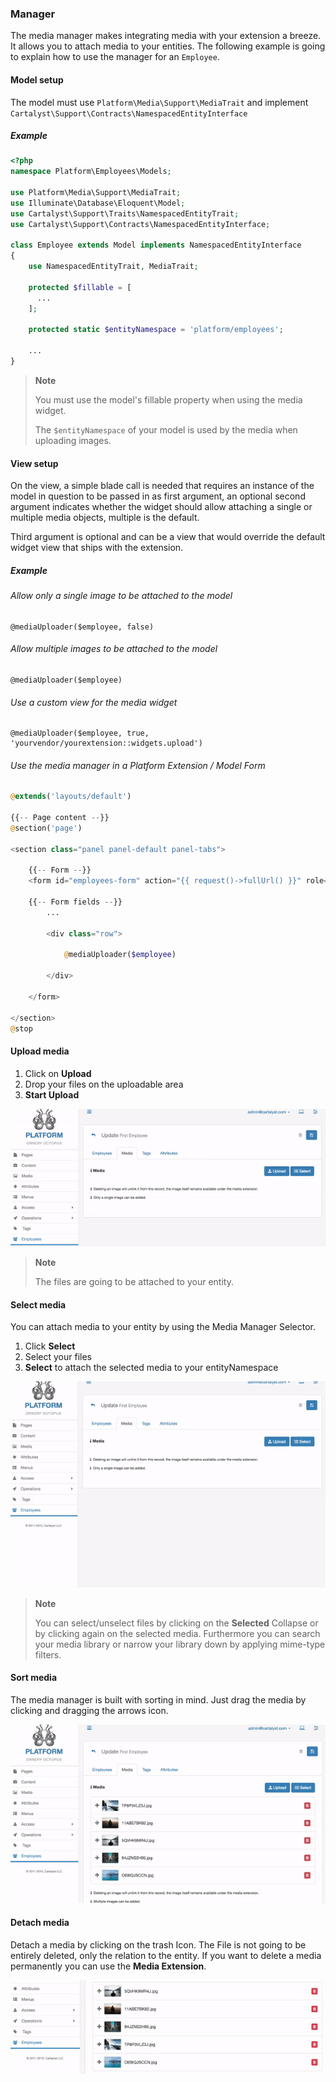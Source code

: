 ### Manager

The media manager makes integrating media with your extension a breeze. It allows you to attach media to your entities. The following example is going to explain how to use the manager for an `Employee`.

#### Model setup

The model must use `Platform\Media\Support\MediaTrait` and implement `Cartalyst\Support\Contracts\NamespacedEntityInterface`

##### Example

```php
<?php
namespace Platform\Employees\Models;

use Platform\Media\Support\MediaTrait;
use Illuminate\Database\Eloquent\Model;
use Cartalyst\Support\Traits\NamespacedEntityTrait;
use Cartalyst\Support\Contracts\NamespacedEntityInterface;

class Employee extends Model implements NamespacedEntityInterface
{
    use NamespacedEntityTrait, MediaTrait;

    protected $fillable = [
      ...
    ];

    protected static $entityNamespace = 'platform/employees';

    ...
}

```

> **Note**
>
> You must use the model's fillable property when using the media widget.
>
> The `$entityNamespace` of your model is used by the media when uploading images.

#### View setup

On the view, a simple blade call is needed that requires an instance of the model in question to be passed in as first argument, an optional second argument indicates whether the widget should allow attaching a single or multiple media objects, multiple is the default.

Third argument is optional and can be a view that would override the default widget view that ships with the extension.

##### Example

###### Allow only a single image to be attached to the model

```
@mediaUploader($employee, false)
```

###### Allow multiple images to be attached to the model

```
@mediaUploader($employee)
```

###### Use a custom view for the media widget

```
@mediaUploader($employee, true, 'yourvendor/yourextension::widgets.upload')
```

###### Use the media manager in a Platform Extension / Model Form

```php
@extends('layouts/default')

{{-- Page content --}}
@section('page')

<section class="panel panel-default panel-tabs">

	{{-- Form --}}
	<form id="employees-form" action="{{ request()->fullUrl() }}" role="form" method="post">

    {{-- Form fields --}}
		...

		<div class="row">

			@mediaUploader($employee)

		</div>

	</form>

</section>
@stop
```

#### Upload media

1. Click on **Upload**
2. Drop your files on the uploadable area
3. **Start Upload**

![Upload Media](/assets/upload-media.gif)

> **Note**
>
> The files are going to be attached to your entity.

#### Select media
You can attach media to your entity by using the Media Manager Selector.

1. Click **Select**
2. Select your files
3. **Select** to attach the selected media to your entityNamespace

![Select Media](/assets/select-media.gif)

> **Note**
>
> You can select/unselect files by clicking on the **Selected** Collapse or by clicking again on the selected media. Furthermore you can search your media library or narrow your library down by applying mime-type filters.

#### Sort media
The media manager is built with sorting in mind. Just drag the media by clicking and dragging the arrows icon.

![Upload Image](/assets/drag-media.gif)

#### Detach media
Detach a media by clicking on the trash Icon. The File is not going to be entirely deleted, only the relation to the entity. If you want to delete a media permanently you can use the **Media Extension**.

![Detach Media](/assets/detach-media.gif)
